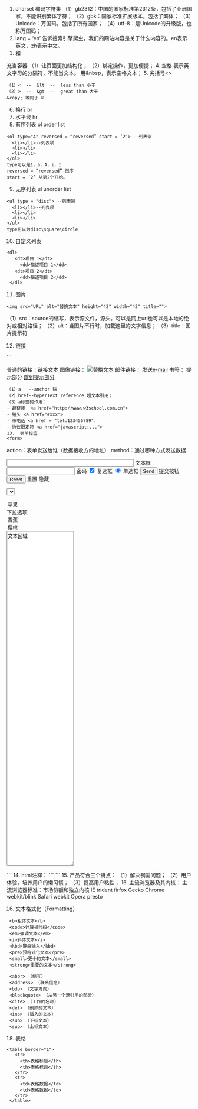 1. charset 编码字符集
（1）gb2312：中国的国家标准第2312条，包括了亚洲国家，不能识别繁体字符；
（2）gbk：国家标准扩展版本，包括了繁体；
（3）Unicode：万国码，包括了所有国家；
（4）utf-8：是Unicode的升级版，也称万国码；
2. lang = ‘en’
告诉搜索引擎爬虫，我们的网站内容是关于什么内容的。en表示英文，zh表示中文。
3. <div>和<span>
充当容器
（1）让页面更加结构化；
（2）绑定操作，更加便捷；
4. 空格
表示英文字母的分隔符，不能当文本。
用&nbsp，表示空格文本；
5. 尖括号<>
```
（1）<  --  &lt  --  less than 小于
（2）>  --  &gt  --  great than 大于
&copy; 等同于 ©
```
6. 换行
br
7. 水平线
hr
8. 有序列表 ol 
order list
```
<ol type="A" reversed = “reversed” start = ‘2’> --列表架
  <li></li>--列表项
  <li></li>
  <li></li>
</ol>
type可以是1，a，A，i，I
reversed = “reversed” 倒序
start = ‘2’ 从第2个开始。

```
9. 无序列表 ul
unorder list
```
<ul type = "disc"> --列表架
  <li></li>--列表项
  <li></li>
  <li></li>
</ul>
type可以为disc\square\circle

```
10. 自定义列表
```
<dl>
   <dt>项目 1</dt>
     <dd>描述项目 1</dd>
   <dt>项目 2</dt>
     <dd>描述项目 2</dd>
 </dl>
```
11. 图片
```
<img src="URL" alt="替换文本" height="42" width="42" title="">
```
（1）src：source的缩写，表示源文件，源头。可以是网上url也可以是本地的绝对或相对路径；
（2）alt：当图片不行时，加载这里的文字信息；
（3）title：图片提示符

12. 链接
<a>  
```
<a href="" target= "_blank"></a>

普通的链接：<a href="链接地址">链接文本</a>
图像链接： <a href="http://www.example.com/"><img src="URL" alt="替换文本"></a> 
邮件链接： <a href="mailto:webmaster@example.com">发送e-mail</a>
书签： <a id="tips">
提示部分</a> <a href="#tips">跳到提示部分</a>
```
（1）a   --anchor 锚
（2）href--hyperText reference 超文本引用；
（3）a标签的作用：
- 超链接  <a href="http://www.w3school.com.cn">
- 锚头 <a href="#xxx">
- 带电话 <a href = "tel:123456789".
- 协议限定符 <a href="javascript:...">
13.  表单标签
<form>
```
<form action="demo_form.php" method="post/get"> 
action：表单发送给谁（数据接收方的地址）
method：通过哪种方式发送数据

<input type="text" name="email" size="40" maxlength="50"> 文本框
<input type="password"> 密码
<input type="checkbox" checked="checked"> 复选框
<input type="radio" checked="checked"> 单选框
<input type="submit" value="Send"> 提交按钮
<input type="reset"> 重置
<input type="hidden"> 隐藏

<select> 下拉框
<option>苹果</option> 下拉选项
<option selected="selected">香蕉</option> 
<option>樱桃</option> 
</select>

<textarea name="comment" rows="60" cols="20">文本区域
</textarea> 
</form>
```
14. html注释：
```
<!-- 这是注释 -->
```
15. 产品符合三个特点：
（1）解决钢需问题；
（2）用户体验，培养用户的懒习惯；
（3）提高用户粘性；
16. 主流浏览器及其内核：
主流浏览器标准：市场份额和独立内核
IE trident
firfox  Gecko 
Chrome  webkit/blink
Safari  webkit
Opera  presto

16. 文本格式化（Formatting）
```
 <b>粗体文本</b>
 <code>计算机代码</code>
 <em>强调文本</em>
 <i>斜体文本</i>
 <kbd>键盘输入</kbd> 
 <pre>预格式化文本</pre>
 <small>更小的文本</small>
 <strong>重要的文本</strong>
 
 <abbr> （缩写）
 <address> （联系信息）
 <bdo> （文字方向）
 <blockquote> （从另一个源引用的部分）
 <cite> （工作的名称）
 <del> （删除的文本）
 <ins> （插入的文本）
 <sub> （下标文本）
 <sup> （上标文本）
```
18. 表格
```
<table border="1">
   <tr>
     <th>表格标题</th>
     <th>表格标题</th>
   </tr>
   <tr>
     <td>表格数据</td>
     <td>表格数据</td>
   </tr>
 </table>
```
